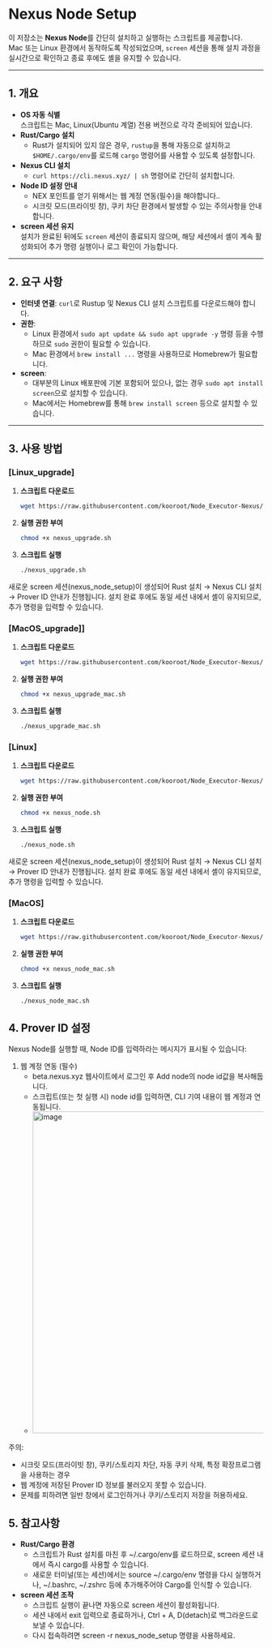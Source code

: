 # Nexus Node Setup

이 저장소는 **Nexus Node**를 간단히 설치하고 실행하는 스크립트를 제공합니다.  
Mac 또는 Linux 환경에서 동작하도록 작성되었으며, `screen` 세션을 통해 설치 과정을 실시간으로 확인하고 종료 후에도 셸을 유지할 수 있습니다.

---

## 1. 개요

- **OS 자동 식별**  
  스크립트는 Mac, Linux(Ubuntu 계열) 전용 버전으로 각각 준비되어 있습니다.  
- **Rust/Cargo 설치**  
  - Rust가 설치되어 있지 않은 경우, `rustup`을 통해 자동으로 설치하고 `$HOME/.cargo/env`를 로드해 `cargo` 명령어를 사용할 수 있도록 설정합니다.
- **Nexus CLI 설치**  
  - `curl https://cli.nexus.xyz/ | sh` 명령어로 간단히 설치합니다.
- **Node ID 설정 안내**  
  - NEX 포인트를 얻기 위해서는 웹 계정 연동(필수)을 해야합니다..
  - 시크릿 모드(프라이빗 창), 쿠키 차단 환경에서 발생할 수 있는 주의사항을 안내합니다.
- **screen 세션 유지**  
  설치가 완료된 뒤에도 `screen` 세션이 종료되지 않으며, 해당 세션에서 셸이 계속 활성화되어 추가 명령 실행이나 로그 확인이 가능합니다.

---

## 2. 요구 사항

- **인터넷 연결**: `curl`로 Rustup 및 Nexus CLI 설치 스크립트를 다운로드해야 합니다.
- **권한**: 
  - Linux 환경에서 `sudo apt update && sudo apt upgrade -y` 명령 등을 수행하므로 `sudo` 권한이 필요할 수 있습니다.  
  - Mac 환경에서 `brew install ...` 명령을 사용하므로 Homebrew가 필요합니다.
- **screen**:  
  - 대부분의 Linux 배포판에 기본 포함되어 있으나, 없는 경우 `sudo apt install screen`으로 설치할 수 있습니다.  
  - Mac에서는 Homebrew를 통해 `brew install screen` 등으로 설치할 수 있습니다.

---

## 3. 사용 방법

### [Linux_upgrade]

1. **스크립트 다운로드**  
   ```bash
   wget https://raw.githubusercontent.com/kooroot/Node_Executor-Nexus/refs/heads/main/nexus_upgrade.sh
   ```
2. **실행 권한 부여**  
   ```bash
   chmod +x nexus_upgrade.sh
   ```
3. **스크립트 실행**  
   ```bash
   ./nexus_upgrade.sh
   ```
새로운 screen 세션(nexus_node_setup)이 생성되어 Rust 설치 → Nexus CLI 설치 → Prover ID 안내가 진행됩니다.
설치 완료 후에도 동일 세션 내에서 셸이 유지되므로, 추가 명령을 입력할 수 있습니다.

### [MacOS_upgrade]]
1. **스크립트 다운로드**  
   ```bash
   wget https://raw.githubusercontent.com/kooroot/Node_Executor-Nexus/refs/heads/main/nexus_upgrade_mac.sh
   ```
2. **실행 권한 부여**  
   ```bash
   chmod +x nexus_upgrade_mac.sh
   ```
3. **스크립트 실행**  
   ```bash
   ./nexus_upgrade_mac.sh
   ```

### [Linux]

1. **스크립트 다운로드**  
   ```bash
   wget https://raw.githubusercontent.com/kooroot/Node_Executor-Nexus/refs/heads/main/nexus_node.sh
   ```
2. **실행 권한 부여**  
   ```bash
   chmod +x nexus_node.sh
   ```
3. **스크립트 실행**  
   ```bash
   ./nexus_node.sh
   ```
새로운 screen 세션(nexus_node_setup)이 생성되어 Rust 설치 → Nexus CLI 설치 → Prover ID 안내가 진행됩니다.
설치 완료 후에도 동일 세션 내에서 셸이 유지되므로, 추가 명령을 입력할 수 있습니다.

### [MacOS]
1. **스크립트 다운로드**  
   ```bash
   wget https://raw.githubusercontent.com/kooroot/Node_Executor-Nexus/refs/heads/main/nexus_node_mac.sh
   ```
2. **실행 권한 부여**  
   ```bash
   chmod +x nexus_node_mac.sh
   ```
3. **스크립트 실행**  
   ```bash
   ./nexus_node_mac.sh
   ```

## 4. Prover ID 설정
Nexus Node를 실행할 때, Node ID를 입력하라는 메시지가 표시될 수 있습니다:

1. 웹 계정 연동 (필수)
   - beta.nexus.xyz 웹사이트에서 로그인 후 Add node의 node id값을 복사해둡니다.
   - 스크립트(또는 첫 실행 시) node id를 입력하면, CLI 기여 내용이 웹 계정과 연동됩니다.
   - <img width="635" alt="image" src="https://github.com/user-attachments/assets/4fd92a3f-7d02-4a39-b353-9acf0a155526" />

주의:
- 시크릿 모드(프라이빗 창), 쿠키/스토리지 차단, 자동 쿠키 삭제, 특정 확장프로그램을 사용하는 경우
- 웹 계정에 저장된 Prover ID 정보를 불러오지 못할 수 있습니다.
- 문제를 피하려면 일반 창에서 로그인하거나 쿠키/스토리지 저장을 허용하세요.

## 5. 참고사항
- **Rust/Cargo 환경**
  - 스크립트가 Rust 설치를 마친 후 ~/.cargo/env를 로드하므로, screen 세션 내에서 즉시 cargo를 사용할 수 있습니다.
  - 새로운 터미널(또는 세션)에서는 source ~/.cargo/env 명령을 다시 실행하거나, ~/.bashrc, ~/.zshrc 등에 추가해주어야 Cargo를 인식할 수 있습니다.
- **screen 세션 조작**
  - 스크립트 실행이 끝나면 자동으로 screen 세션이 활성화됩니다.
  - 세션 내에서 exit 입력으로 종료하거나, Ctrl + A, D(detach)로 백그라운드로 보낼 수 있습니다.
  - 다시 접속하려면 screen -r nexus_node_setup 명령을 사용하세요.
